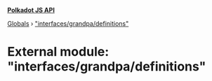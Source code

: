 **[Polkadot JS API](../README.md)**

[Globals](../globals.md) › ["interfaces/grandpa/definitions"](_interfaces_grandpa_definitions_.md)

# External module: "interfaces/grandpa/definitions"